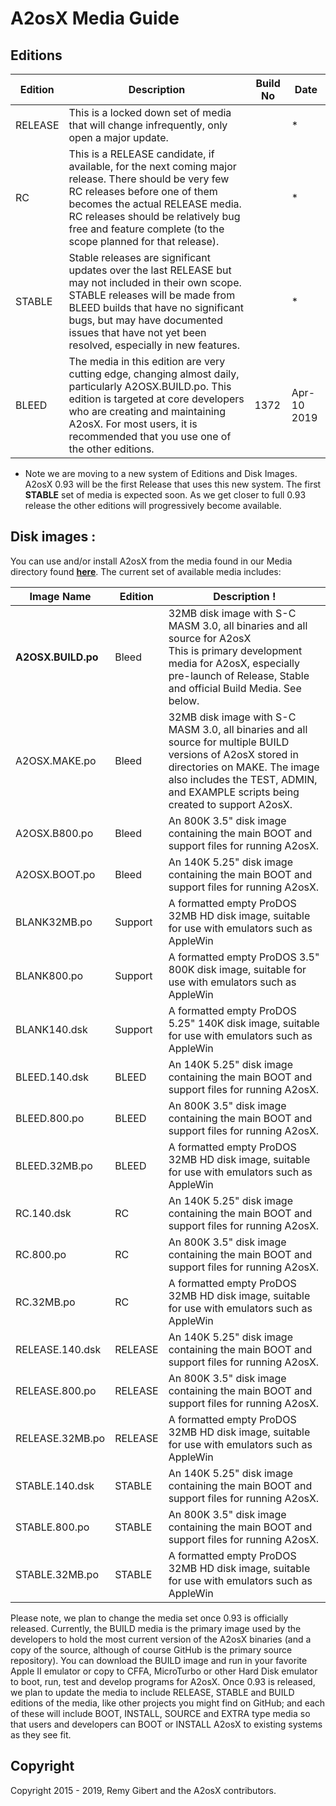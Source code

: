 # A2osX Media Guide

## Editions

| Edition | Description | Build No | Date |
| --- | --- | --- | --- |
| RELEASE | This is a locked down set of media that will change infrequently, only open a major update. | | * |
| RC | This is a RELEASE candidate, if available, for the next coming major release.  There should be very few RC releases before one of them becomes the actual RELEASE media.  RC releases should be relatively bug free and feature complete (to the scope planned for that release).  | | * |
| STABLE | Stable releases are significant updates over the last RELEASE but may not included in their own scope.  STABLE releases will be made from BLEED builds that have no significant bugs, but may have documented issues that have not yet been resolved, especially in new features.  | | * |
| BLEED| The media in this edition are very cutting edge, changing almost daily, particularly A2OSX.BUILD.po.  This edition is targeted at core developers who are creating and maintaining A2osX.  For most users, it is recommended that you use one of the other editions.  | 1372 | Apr-10 2019|

* Note we are moving to a new system of Editions and Disk Images.  A2osX 0.93 will be the first Release that uses this new system.  The first **STABLE** set of media is expected soon.  As we get closer to full 0.93 release the other editions will progressively become available.

## Disk images :

You can use and/or install A2osX from the media found in our Media directory found **[here](.Floppies)**.  The current set of available media includes:

| Image Name | Edition | Description !
| --- | --- | --- |
| **A2OSX.BUILD.po** | Bleed | 32MB disk image with S-C MASM 3.0, all binaries and all source for A2osX <br> This is primary development media for A2osX, especially pre-launch of Release, Stable and official Build Media.  See below.|
| A2OSX.MAKE.po | Bleed | 32MB disk image with S-C MASM 3.0, all binaries and all source for multiple BUILD versions of A2osX stored in directories on MAKE.  The image also includes the TEST, ADMIN, and EXAMPLE scripts being created to support A2osX. |
| A2OSX.B800.po | Bleed | An 800K 3.5" disk image containing the main BOOT and support files for running A2osX. |
| A2OSX.BOOT.po | Bleed | An 140K 5.25" disk image containing the main BOOT and support files for running A2osX. |
| BLANK32MB.po | Support | A formatted empty ProDOS 32MB HD disk image, suitable for use with emulators such as AppleWin |
| BLANK800.po | Support | A formatted empty ProDOS 3.5" 800K disk image, suitable for use with emulators such as AppleWin |
| BLANK140.dsk | Support | A formatted empty ProDOS 5.25" 140K disk image, suitable for use with emulators such as AppleWin |
| BLEED.140.dsk | BLEED |An 140K 5.25" disk image containing the main BOOT and support files for running A2osX. |
| BLEED.800.po | BLEED |An 800K 3.5" disk image containing the main BOOT and support files for running A2osX.  |
| BLEED.32MB.po | BLEED | A formatted empty ProDOS 32MB HD disk image, suitable for use with emulators such as AppleWin  |
| RC.140.dsk | RC |An 140K 5.25" disk image containing the main BOOT and support files for running A2osX.  |
| RC.800.po | RC |An 800K 3.5" disk image containing the main BOOT and support files for running A2osX.  |
| RC.32MB.po | RC | A formatted empty ProDOS 32MB HD disk image, suitable for use with emulators such as AppleWin  |
| RELEASE.140.dsk | RELEASE |An 140K 5.25" disk image containing the main BOOT and support files for running A2osX.  |
| RELEASE.800.po | RELEASE |An 800K 3.5" disk image containing the main BOOT and support files for running A2osX.  |
| RELEASE.32MB.po | RELEASE | A formatted empty ProDOS 32MB HD disk image, suitable for use with emulators such as AppleWin  |
| STABLE.140.dsk | STABLE |An 140K 5.25" disk image containing the main BOOT and support files for running A2osX.  |
| STABLE.800.po | STABLE | An 800K 3.5" disk image containing the main BOOT and support files for running A2osX. |
| STABLE.32MB.po | STABLE | A formatted empty ProDOS 32MB HD disk image, suitable for use with emulators such as AppleWin |


Please note, we plan to change the media set once 0.93 is officially released.  Currently, the BUILD media is the primary image used by the developers to hold the most current version of the A2osX binaries (and a copy of the source, although of course GitHub is the primary source repository). You can download the BUILD image and run in your favorite Apple II emulator or copy to CFFA, MicroTurbo or other Hard Disk emulator to boot, run, test and develop programs for A2osX.  Once 0.93 is released, we plan to update the media to include RELEASE, STABLE and BUILD editions of the media, like other projects you might find on GitHub; and each of these will include BOOT, INSTALL, SOURCE and EXTRA type media so that users and developers can BOOT or INSTALL A2osX to existing systems as they see fit.

## Copyright

Copyright 2015 - 2019, Remy Gibert and the A2osX contributors.
